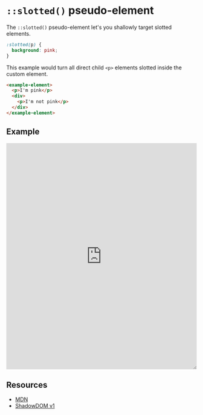 # `::slotted()` pseudo-element

The `::slotted()` pseudo-element let's you shallowly target slotted elements.

```css
:slotted(p) {
  background: pink;
}
```

This example would turn all direct child `<p>` elements slotted inside the custom element.

```html
<example-element>
  <p>I'm pink</p>
  <div>
    <p>I'm not pink</p>
  </div>
</example-element>
```

## Example

<iframe height="600" style="width: 100%; resize: both;" scrolling="no" title="Class-styling Shadow DOM" src="https://codepen.io/davatron5000/embed/yLPRaWX?default-tab=result&theme-id=light" frameborder="no" loading="lazy" allowtransparency="true" allowfullscreen="true">
  See the Pen <a href="https://codepen.io/davatron5000/pen/yLPRaWX">
  Class-styling Shadow DOM</a> by Dave Rupert (<a href="https://codepen.io/davatron5000">@davatron5000</a>)
  on <a href="https://codepen.io">CodePen</a>.
</iframe>


## Resources

- [MDN](https://developer.mozilla.org/en-US/docs/Web/CSS/::slotted)
- [ShadowDOM v1](https://web.dev/shadowdom-v1/)
